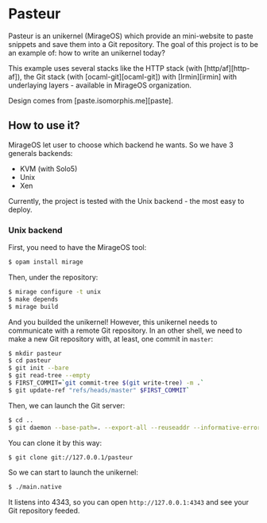 # Pasteur

Pasteur is an unikernel (MirageOS) which provide an mini-website to paste
snippets and save them into a Git repository. The goal of this project is
to be an example of: how to write an unikernel today?

This example uses several stacks like the HTTP stack (with [http/af][http-af]),
the Git stack (with [ocaml-git][ocaml-git]) with [Irmin][irmin] with underlaying
layers - available in MirageOS organization.

Design comes from [paste.isomorphis.me][paste].

## How to use it?

MirageOS let user to choose which backend he wants. So we have 3 generals backends:
- KVM (with Solo5)
- Unix
- Xen

Currently, the project is tested with the Unix backend - the most easy to deploy.

### Unix backend

First, you need to have the MirageOS tool:

```sh
$ opam install mirage
```

Then, under the repository:

```sh
$ mirage configure -t unix
$ make depends
$ mirage build
```

And you builded the unikernel! However, this unikernel needs to communicate with a remote Git
repository. In an other shell, we need to make a new Git repository with, at least, one commit
in `master`:

```sh
$ mkdir pasteur
$ cd pasteur
$ git init --bare
$ git read-tree --empty
$ FIRST_COMMIT=`git commit-tree $(git write-tree) -m .`
$ git update-ref "refs/heads/master" $FIRST_COMMIT`
```

Then, we can launch the Git server:

```sh
$ cd ..
$ git daemon --base-path=. --export-all --reuseaddr --informative-errors --verbose --enable=receive-pack 
```

You can clone it by this way:

```sh
$ git clone git://127.0.0.1/pasteur
```

So we can start to launch the unikernel:

```sh
$ ./main.native
```

It listens into 4343, so you can open `http://127.0.0.1:4343` and see your Git repository feeded.
